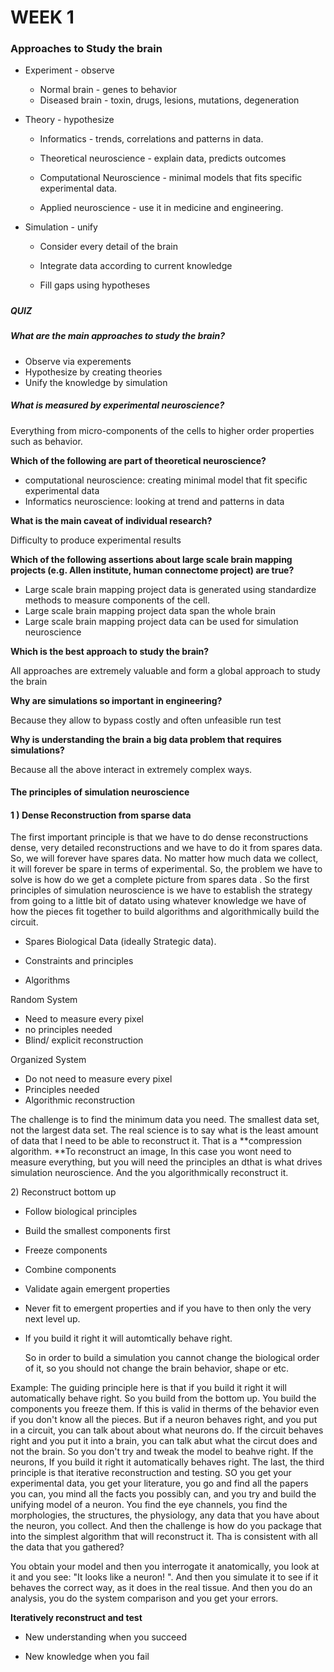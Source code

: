 # WEEK 1

### Approaches to Study the brain

* Experiment - observe

  * Normal brain - genes to behavior 
  * Diseased brain - toxin, drugs, lesions, mutations, degeneration

* Theory - hypothesize

  * Informatics - trends, correlations and patterns in data.

  * Theoretical neuroscience - explain data, predicts outcomes

  * Computational Neuroscience - minimal models that fits specific experimental data.

  * Applied neuroscience - use it in medicine and engineering.

* Simulation - unify

  * Consider every detail of the brain

  * Integrate data according to current knowledge

  * Fill gaps using hypotheses

##### 

##### QUIZ

##### What are the main approaches to study the brain?

* Observe via experements
* Hypothesize by creating theories 
* Unify the knowledge by simulation 

##### What is measured by experimental neuroscience?

Everything from micro-components of the cells to higher order properties such as behavior.

**Which of the following are part of theoretical neuroscience?**

* computational neuroscience: creating minimal model that fit specific experimental data 
* Informatics neuroscience: looking at trend and patterns in data

**What is the main caveat of individual research?**

Difficulty to produce experimental results

**Which of the following assertions about large scale brain mapping projects \(e.g. Allen institute, human connectome project\) are true?**

* Large scale brain mapping project data is generated using standardize methods to measure components of the cell. 
* Large scale brain mapping project data span the whole brain 
* Large scale brain mapping project data can be used for simulation neuroscience 

**Which is the best approach to study the brain?**

All approaches are extremely valuable and form a global approach to study the brain

**Why are simulations so important in engineering?**

Because they allow to bypass costly and often unfeasible run test

**Why is understanding the brain a big data problem that requires simulations?**

Because all the above interact in extremely complex ways.

#### **The principles of simulation neuroscience**

#### 1 \) Dense Reconstruction from sparse data

The first important principle is that we have to do dense reconstructions dense, very detailed reconstructions and we have to do it from spares data. So, we will forever have spares data. No matter how much data we collect, it will forever be spare in terms of experimental. So, the problem we have to solve is how do we get a complete picture from spares data . So the first principles of simulation neuroscience is we have to establish the strategy from going to a little bit of datato using whatever knowledge we have of how the pieces fit together to build algorithms and algorithmically build the circuit.

* Spares Biological Data \(ideally Strategic data\).

* Constraints and principles

* Algorithms

Random System

* Need to measure every pixel 
* no principles needed 
* Blind/ explicit reconstruction

Organized System

* Do not need to measure every pixel 
* Principles needed 
* Algorithmic reconstruction 

The challenge is to find the minimum data you need. The smallest data set, not the largest data set. The real science is to say what is the least amount of data that I need to be able to reconstruct it. That is a **compression algorithm. **To reconstruct an image, In this case you wont need to measure everything, but you will need the principles an dthat is what drives simulation neuroscience. And the you algorithmically reconstruct it.

2\) Reconstruct bottom up

* Follow biological principles 
* Build the smallest components first
* Freeze components 
* Combine components
* Validate again emergent properties 
* Never fit to emergent properties and if you have to then only the very next level up. 
* If you build it right it will automtically behave right.

  So in order to build a simulation you cannot change the biological order of it, so you should not change the brain behavior, shape or etc.

Example: The guiding principle here is that if you build it right it will automatically behave right. So you build from the bottom up. You build the components you freeze them. If this is valid in therms of the behavior even if you don't know all the pieces. But if a neuron behaves right, and you put in a circuit, you can talk about about what neurons do. If the circuit behaves right and you put it into a brain, you can talk abut what the circut does and not the brain. So you don't try and tweak the model to beahve right. If the neurons, If you build it right it automatically behaves right. The last, the third principle is that iterative reconstruction and testing. SO you get your experimental data, you get your literature, you go and find all the papers you can, you mind all the facts you possibly can, and you try and build the unifying model of a neuron.  You find the eye channels, you find the morphologies, the structures, the physiology, any data that you have about the neuron, you collect. And then the challenge is how do you package that into the simplest algorithm that will reconstruct it. Tha is consistent with all the data that you gathered?

You obtain your model and then you interrogate it anatomically, you look at it and you see: "It looks like a neuron! ". And then you simulate it to see if it behaves the correct way, as it does in the real tissue. And then you do an analysis, you do the system comparison and you get your errors.

**Iteratively reconstruct and test**

* New understanding when you  succeed

* New knowledge when you fail





